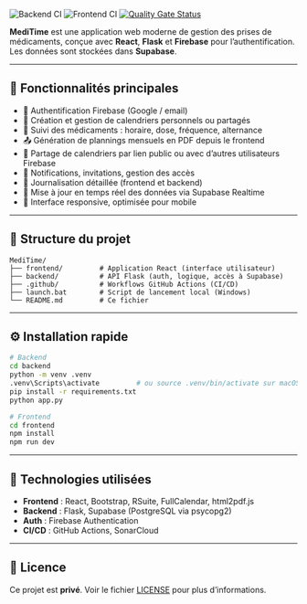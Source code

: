 ![Backend CI](https://github.com/mtx26/medic/actions/workflows/backend-ci.yml/badge.svg)
![Frontend CI](https://github.com/mtx26/medic/actions/workflows/frontend-ci.yml/badge.svg)
[![Quality Gate Status](https://sonarcloud.io/api/project_badges/measure?project=mtx26_medic&metric=alert_status)](https://sonarcloud.io/summary/new_code?id=mtx26_medic)

**MediTime** est une application web moderne de gestion des prises de médicaments, conçue avec **React**, **Flask** et **Firebase** pour l’authentification. Les données sont stockées dans **Supabase**.

---

## 🚀 Fonctionnalités principales

- 🔐 Authentification Firebase (Google / email)
- 📅 Création et gestion de calendriers personnels ou partagés
- 💊 Suivi des médicaments : horaire, dose, fréquence, alternance
- 📤 Génération de plannings mensuels en PDF depuis le frontend
- 🔗 Partage de calendriers par lien public ou avec d’autres utilisateurs Firebase
- 🔔 Notifications, invitations, gestion des accès
- 🧾 Journalisation détaillée (frontend et backend)
- 🔄 Mise à jour en temps réel des données via Supabase Realtime
- 📱 Interface responsive, optimisée pour mobile

---

## 📁 Structure du projet

```
MediTime/
├── frontend/         # Application React (interface utilisateur)
├── backend/          # API Flask (auth, logique, accès à Supabase)
├── .github/          # Workflows GitHub Actions (CI/CD)
├── launch.bat        # Script de lancement local (Windows)
└── README.md         # Ce fichier
```

---

## ⚙️ Installation rapide

```bash
# Backend
cd backend
python -m venv .venv
.venv\Scripts\activate         # ou source .venv/bin/activate sur macOS/Linux
pip install -r requirements.txt
python app.py

# Frontend
cd frontend
npm install
npm run dev
```

---

## 🧠 Technologies utilisées

- **Frontend** : React, Bootstrap, RSuite, FullCalendar, html2pdf.js
- **Backend** : Flask, Supabase (PostgreSQL via psycopg2)
- **Auth** : Firebase Authentication
- **CI/CD** : GitHub Actions, SonarCloud

---

## 📄 Licence

Ce projet est **privé**. Voir le fichier [LICENSE](./LICENSE) pour plus d’informations.
